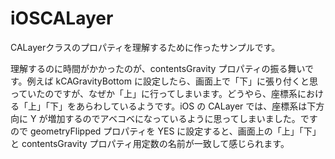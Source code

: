 iOSCALayer
==========

CALayerクラスのプロパティを理解するために作ったサンプルです。

理解するのに時間がかかったのが、contentsGravity プロパティの振る舞いです。例えば kCAGravityBottom に設定したら、画面上で「下」に張り付くと思っていたのですが、なぜか「上」に行ってしまいます。どうやら、座標系における「上」「下」をあらわしているようです。iOS の CALayer では、座標系は下方向に Y が増加するのでアベコベになっているように思ってしまいました。ですので geometryFlipped プロパティを YES に設定すると、画面上の「上」「下」と contentsGravity プロパティ用定数の名前が一致して感じられます。

